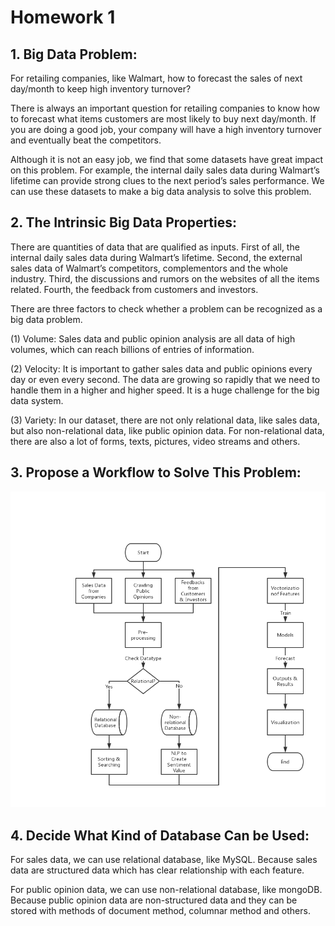 # Homework 1
## 1. Big Data Problem:
For retailing companies, like Walmart, how to forecast the sales of next day/month to keep high inventory turnover?

There is always an important question for retailing companies to know how to forecast what items customers are most likely to buy next day/month. If you are doing a good job, your company will have a high inventory turnover and eventually beat the competitors.

Although it is not an easy job, we find that some datasets have great impact on this problem. For example, the internal daily sales data during Walmart’s lifetime can provide strong clues to the next period’s sales performance. We can use these datasets to make a big data analysis to solve this problem.
## 2. The Intrinsic Big Data Properties:
There are quantities of data that are qualified as inputs. First of all, the internal daily sales data during Walmart’s lifetime. Second, the external sales data of Walmart’s competitors, complementors and the whole industry. Third, the discussions and rumors on the websites of all the items related. Fourth, the feedback from customers and investors.

There are three factors to check whether a problem can be recognized as a big data problem.

(1)	Volume: Sales data and public opinion analysis are all data of high volumes, which can reach billions of entries of information.

(2)	Velocity: It is important to gather sales data and public opinions every day or even every second. The data are growing so rapidly that we need to handle them in a higher and higher speed. It is a huge challenge for the big data system.

(3)	Variety: In our dataset, there are not only relational data, like sales data, but also non-relational data, like public opinion data. For non-relational data, there are also a lot of forms, texts, pictures, video streams and others.
## 3. Propose a Workflow to Solve This Problem:
![Workflow](https://github.com/markliu666/PHBS_BigData_2019/blob/master/Workflow.jpg)
## 4. Decide What Kind of Database Can be Used:
For sales data, we can use relational database, like MySQL. Because sales data are structured data which has clear relationship with each feature.

For public opinion data, we can use non-relational database, like mongoDB. Because public opinion data are non-structured data and they can be stored with methods of document method, columnar method and others.
